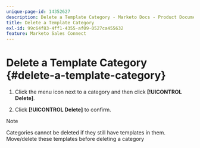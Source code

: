 ```yaml
---
unique-page-id: 14352627
description: Delete a Template Category - Marketo Docs - Product Documentation
title: Delete a Template Category
exl-id: 99c64f83-4ff1-4355-af09-0527ca455632
feature: Marketo Sales Connect
---
```

# Delete a Template Category {#delete-a-template-category}

1. Click the menu icon next to a category and then click **[!UICONTROL Delete]**.

1. Click **[!UICONTROL Delete]** to confirm.

>[!NOTE]
>
>Categories cannot be deleted if they still have templates in them. Move/delete these templates before deleting a category
